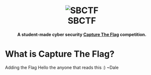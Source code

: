 <h1 align="center">
	<br>
	<img src="https://raw.githubusercontent.com/DaleNaci/SBCTF/master/favicon.ico" alt="SBCTF">
	<br>
	SBCTF
</h1>

<h4 align="center">A student-made cyber security <a href="https://en.wikipedia.org/wiki/Capture_the_flag#Computer_security" target="_blank">Capture The Flag</a> competition.</h4>

<h1>What is Capture The Flag?</h1>

Adding the Flag
Hello the anyone that reads this :)
~Dale